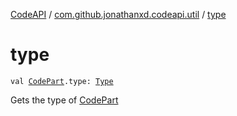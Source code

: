[CodeAPI](../index.md) / [com.github.jonathanxd.codeapi.util](index.md) / [type](.)

# type

`val `[`CodePart`](../com.github.jonathanxd.codeapi/-code-part/index.md)`.type: `[`Type`](http://docs.oracle.com/javase/6/docs/api/java/lang/reflect/Type.html)

Gets the type of [CodePart](../com.github.jonathanxd.codeapi/-code-part/index.md)


